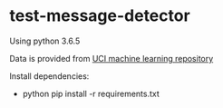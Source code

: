 # test-message-detector

Using python 3.6.5

Data is provided from [UCI machine learning repository](https://archive.ics.uci.edu/ml/datasets/sms+spam+collection)




Install dependencies:
* python pip install -r requirements.txt